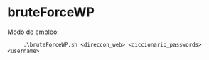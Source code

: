 # bruteForceWP
Modo de empleo:


         .\bruteForceWP.sh <direccon_web> <diccionario_passwords> <username>
